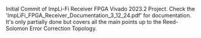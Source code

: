 Initial Commit of ImpLi-Fi Receiver FPGA Vivado 2023.2 Project. Check the 'ImpLiFi_FPGA_Receiver_Documentation_3_12_24.pdf' for documentation. It's only partially done but covers all the main points up to the Reed-Solomon Error Correction Topology. 
